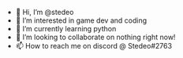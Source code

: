- 👋 Hi, I’m @stedeo
- 👀 I’m interested in game dev and coding
- 🌱 I’m currently learning python
- 💞️ I’m looking to collaborate on nothing right now!
- 📫 How to reach me on discord @ Stedeo#2763

<!---
stedeo/stedeo is a ✨ special ✨ repository because its `README.md` (this file) appears on your GitHub profile.
You can click the Preview link to take a look at your changes.
--->
